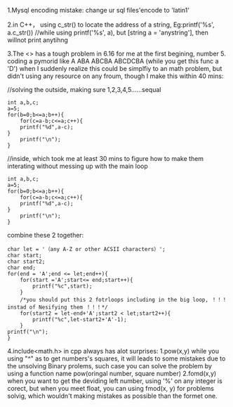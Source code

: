 1.Mysql encoding mistake: change ur sql files'encode to 'latin1'

2.in C++， using c_str() to locate the address of a string, Eg:printf('%s', a.c_str()) //while using printf('%s', a), but [string a = 'anystring'], then willnot print anytihng

3.The <<C plus prime vol.6>> has a tough problem in 6.16 for me at the first begining, number 5. coding a pymorid like
A
ABA
ABCBA
ABCDCBA
(while you get this func a 'D')
when I suddenly realize this could be simplfiy to an math problem, but didn't using any resource on any froum, though I make this within 40 mins:

//solving the outside, making sure 1,2,3,4,5……sequal
    
    int a,b,c;
    a=5;
    for(b=0;b<=a;b++){
        for(c=a-b;c<=a;c++){
        printf("%d",a-c);
    }
        printf("\n");
    }

//inside, which took me at least 30 mins to figure how to make them interating without messing up with the main loop
    
    int a,b,c;
    a=5;
    for(b=0;b<=a;b++){
        for(c=a-b;c<=a;c++){
        printf("%d",a-c);
    }
        printf("\n");
    }

combine these 2 together:

    char let = '（any A-Z or other ACSII characters）';
    char start;
    char start2;
    char end;
    for(end = 'A';end <= let;end++){
        for(start ='A';start<= end;start++){
            printf("%c",start);  
        }
        /*you should put this 2 fotrloops including in the big loop, ！！！instad of Nesifying them ！！！*/
        for(start2 = let-end+'A';start2 < let;start2++){
            printf("%c",let-start2+'A'-1);  
        }
    printf("\n");  
    }

4.include<math.h> in cpp always has alot surprises:
1.pow(x,y) while you using "^" as to get numbers's squares, it will leads to some mistakes due to the unsolving Binary prolems, such case you can solve the problem by using a function name pow(oringal number, square number)
2.fomd(x,y) when you want to get the deviding left number, using '%' on any integer is corect, but when you meet float, you can using fmod(x, y) for problems solvig, which wouldn't making mistakes as possible than the formet one.








